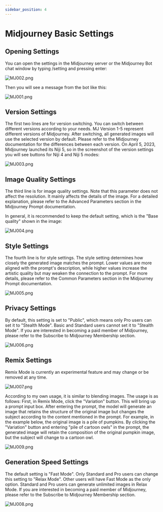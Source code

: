 ```yaml
---
sidebar_position: 4
---
```


# Midjourney Basic Settings

## Opening Settings

You can open the settings in the Midjourney server or the Midjourney Bot chat window by typing /setting and pressing enter:

![MJ002.png](https://res.craft.do/user/full/d845172f-becd-4255-bf79-d722098b2d83/doc/15EA26B6-9B49-4076-B8D8-DFE53ABD52C8/96534151-4DE5-42BF-9C94-646BC2721A95_2/j6WMLAkvxzyTZzbEf1rmMpqtFtT2prUjZNnY9EXzWusz/MJ002.png)

Then you will see a message from the bot like this:

![MJ001.png](https://res.craft.do/user/full/d845172f-becd-4255-bf79-d722098b2d83/doc/15EA26B6-9B49-4076-B8D8-DFE53ABD52C8/6B5569D4-BAE1-412D-96D6-7584C2324E9B_2/xWwJDemGdDrzk2eLv7CpO63Kg59lRNEvxsu0FsVqHfEz/MJ001.png)

## Version Settings

The first two lines are for version switching. You can switch between different versions according to your needs. MJ Version 1-5 represent different versions of Midjourney. After switching, all generated images will use the selected version by default. Please refer to the Midjourney documentation for the differences between each version. On April 5, 2023, Midjourney launched its Niji 5, so in the screenshot of the version settings you will see buttons for Niji 4 and Niji 5 modes:

![MJ003.png](https://res.craft.do/user/full/d845172f-becd-4255-bf79-d722098b2d83/doc/15EA26B6-9B49-4076-B8D8-DFE53ABD52C8/CE13A3C7-1774-4628-A294-EB7CC7D3A2DC_2/8diQnpcPGNZn0qdxcSLm6L3GXmaPMJ2BSydE4tE4zZQz/MJ003.png)

## Image Quality Settings

The third line is for image quality settings. Note that this parameter does not affect the resolution. It mainly affects the details of the image. For a detailed explanation, please refer to the Advanced Parameters section in the Midjourney Prompt documentation.

In general, it is recommended to keep the default setting, which is the "Base quality" shown in the image:

![MJ004.png](https://res.craft.do/user/full/d845172f-becd-4255-bf79-d722098b2d83/doc/15EA26B6-9B49-4076-B8D8-DFE53ABD52C8/AEBF1130-CAC2-4572-8F3E-8CB05B0485ED_2/5j83pIj8QVQSQwiBCLl5V0wkR4DF3N60yctleHPxJ9oz/MJ004.png)

## Style Settings

The fourth line is for style settings. The style setting determines how closely the generated image matches the prompt. Lower values are more aligned with the prompt's description, while higher values increase the artistic quality but may weaken the connection to the prompt. For more details, please refer to the Common Parameters section in the Midjourney Prompt documentation.

![MJ005.png](https://res.craft.do/user/full/d845172f-becd-4255-bf79-d722098b2d83/doc/15EA26B6-9B49-4076-B8D8-DFE53ABD52C8/66323141-6050-4DC1-96B8-F2729C1820FD_2/T7y8596xDP36aHSLIZxQTR1qOMdcI5IFKZ3HVeTMkJwz/MJ005.png)

## Privacy Settings

By default, this setting is set to "Public", which means only Pro users can set it to "Stealth Mode". Basic and Standard users cannot set it to "Stealth Mode". If you are interested in becoming a paid member of Midjourney, please refer to the Subscribe to Midjourney Membership section.

![MJ006.png](https://res.craft.do/user/full/d845172f-becd-4255-bf79-d722098b2d83/doc/15EA26B6-9B49-4076-B8D8-DFE53ABD52C8/3A48B75C-7598-4A6E-ABB0-5BFF8648467D_2/iCl5mmYv464AiQExMPqjgyxDa0FeoHdV88wk22naXzoz/MJ006.png)

## Remix Settings

Remix Mode is currently an experimental feature and may change or be removed at any time.

![MJ007.png](https://res.craft.do/user/full/d845172f-becd-4255-bf79-d722098b2d83/doc/15EA26B6-9B49-4076-B8D8-DFE53ABD52C8/1E344F64-0BE2-4754-84BE-132EC3CF6E36_2/RJZ1STPZgasfCFb6xXJorNItZ4M9Aerxq8kHsjXsNyYz/MJ007.png)

According to my own usage, it is similar to blending images. The usage is as follows: First, in Remix Mode, click the "Variation" button. This will bring up a prompt input box. After entering the prompt, the model will generate an image that retains the structure of the original image but changes the subject according to the content mentioned in the prompt. For example, in the example below, the original image is a pile of pumpkins. By clicking the "Variation" button and entering "pile of cartoon owls" in the prompt, the generated image will retain the composition of the original pumpkin image, but the subject will change to a cartoon owl.

![MJ009.png](https://res.craft.do/user/full/d845172f-becd-4255-bf79-d722098b2d83/doc/15EA26B6-9B49-4076-B8D8-DFE53ABD52C8/49DE1F97-F68C-419E-B97A-CDB021F1465A_2/o5PDOmhOdoNDZ2syL8q1CowfD837IPOjrNCMXgjVsGEz/MJ009.png)

## Generation Speed Settings

The default setting is "Fast Mode". Only Standard and Pro users can change this setting to "Relax Mode". Other users will have Fast Mode as the only option. Standard and Pro users can generate unlimited images in Relax Mode. If you are interested in becoming a paid member of Midjourney, please refer to the Subscribe to Midjourney Membership section.

![MJ008.png](https://res.craft.do/user/full/d845172f-becd-4255-bf79-d722098b2d83/doc/15EA26B6-9B49-4076-B8D8-DFE53ABD52C8/46AE64FB-CB90-4486-ABCE-54FDF8DB567A_2/W59qIjpUobNWkbCtlUIdEMckl7axyXKCBUlAiDEmXLgz/MJ008.png)
